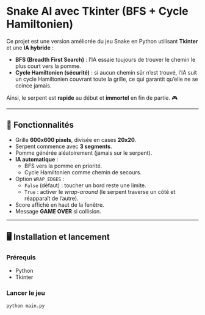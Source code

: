 # Snake AI avec Tkinter (BFS + Cycle Hamiltonien)

Ce projet est une version améliorée du jeu Snake en Python utilisant **Tkinter** et une **IA hybride** :

- **BFS (Breadth First Search)** : l’IA essaie toujours de trouver le chemin le plus court vers la pomme.  
- **Cycle Hamiltonien (sécurité)** : si aucun chemin sûr n’est trouvé, l’IA suit un cycle Hamiltonien couvrant toute la grille, ce qui garantit qu’elle ne se coince jamais.  

Ainsi, le serpent est **rapide** au début et **immortel** en fin de partie. 🎮

---

## 🚀 Fonctionnalités

- Grille **600x600 pixels**, divisée en cases **20x20**.
- Serpent commence avec **3 segments**.
- Pomme générée aléatoirement (jamais sur le serpent).
- **IA automatique** :
  - BFS vers la pomme en priorité.
  - Cycle Hamiltonien comme chemin de secours.
- Option `WRAP_EDGES` :
  - `False` (défaut) : toucher un bord reste une limite.
  - `True` : activer le *wrap-around* (le serpent traverse un côté et réapparaît de l’autre).
- Score affiché en haut de la fenêtre.
- Message **GAME OVER** si collision.

---

## 🖥️ Installation et lancement

### Prérequis
- Python 
- Tkinter 

### Lancer le jeu
```bash
python main.py
